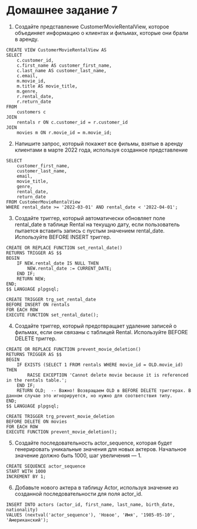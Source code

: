 # Домашнее задание 7

1. Создайте представление CustomerMovieRentalView, которое объединяет информацию о клиентах и фильмах, которые они брали в аренду. 

```
CREATE VIEW CustomerMovieRentalView AS
SELECT
    c.customer_id,
    c.first_name AS customer_first_name,
    c.last_name AS customer_last_name,
    c.email,
    m.movie_id,
    m.title AS movie_title,
    m.genre,
    r.rental_date,
    r.return_date
FROM
    customers c
JOIN
    rentals r ON c.customer_id = r.customer_id
JOIN
    movies m ON r.movie_id = m.movie_id;
```

2. Напишите запрос, который покажет все фильмы, взятые в аренду клиентами в марте 2022 года, используя созданное представление

```
SELECT
    customer_first_name,
    customer_last_name,
    email,
    movie_title,
    genre,
    rental_date,
    return_date
FROM CustomerMovieRentalView
WHERE rental_date >= '2022-03-01' AND rental_date < '2022-04-01';
```
3. Создайте триггер, который автоматически обновляет поле rental_date в таблице Rental на текущую дату, если пользователь пытается вставить запись с пустым значением rental_date. Используйте BEFORE INSERT триггер.

```
CREATE OR REPLACE FUNCTION set_rental_date()
RETURNS TRIGGER AS $$
BEGIN
    IF NEW.rental_date IS NULL THEN
        NEW.rental_date := CURRENT_DATE;
    END IF;
    RETURN NEW;
END;
$$ LANGUAGE plpgsql;

CREATE TRIGGER trg_set_rental_date
BEFORE INSERT ON rentals
FOR EACH ROW
EXECUTE FUNCTION set_rental_date();
```

4. Создайте триггер, который предотвращает удаление записей о фильмах, если они связаны с таблицей Rental. Используйте BEFORE DELETE триггер.

```
CREATE OR REPLACE FUNCTION prevent_movie_deletion()
RETURNS TRIGGER AS $$
BEGIN
    IF EXISTS (SELECT 1 FROM rentals WHERE movie_id = OLD.movie_id) THEN
        RAISE EXCEPTION 'Cannot delete movie because it is referenced in the rentals table.';
    END IF;
    RETURN OLD;  -- Важно! Возвращаем OLD в BEFORE DELETE триггерах. В данном случае это игнорируется, но нужно для соответствия типу.
END;
$$ LANGUAGE plpgsql;

CREATE TRIGGER trg_prevent_movie_deletion
BEFORE DELETE ON movies
FOR EACH ROW
EXECUTE FUNCTION prevent_movie_deletion();
```

5. Создайте последовательность actor_sequence, которая будет генерировать уникальные значения для новых актеров. Начальное значение должно быть 1000, шаг увеличения — 1.

```
CREATE SEQUENCE actor_sequence
START WITH 1000
INCREMENT BY 1;
```

6. Добавьте нового актера в таблицу Actor, используя значение из созданной последовательности для поля actor_id.

```
INSERT INTO actors (actor_id, first_name, last_name, birth_date, nationality)
VALUES (nextval('actor_sequence'), 'Новое', 'Имя', '1985-05-10', 'Американский');
```



